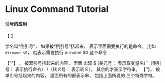 # Linux Command Tutorial









#### 引号的应用

【`】

 学名叫“倒引号”， 如果被“倒引号”括起来， 表示里面需要执行的是命令。
比如 `dirname $0`， 就表示需要执行  dirname $0 这个命令

【“”】 ， 被双引号括起来的内容， 里面 出现 $ (美元号： 表示取变量名) `（倒引号： 表示执行命令）  \（转义号： 表示转义），  其余的才表示字符串。
【’‘】， 被单引号括起来的内容， 里面所有的都表示串， 包括上面所说的 三个特殊字符。